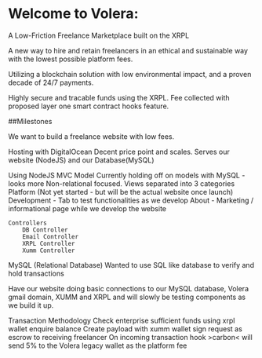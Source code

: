 # Welcome to Volera: 

A Low-Friction Freelance Marketplace built on the XRPL

A new way to hire and retain freelancers in an ethical and sustainable way with the lowest possible platform fees.

Utilizing a blockchain solution with low environmental impact, and a proven decade of 24/7 payments.

Highly secure and tracable funds using the XRPL. Fee collected with proposed layer one smart contract hooks feature.

##Milestones

We want to build a freelance website with low fees.

Hosting with DigitalOcean
	Decent price point and scales.
	Serves our website (NodeJS) and our Database(MySQL)

Using NodeJS
	MVC Model
	Currently holding off on models with MySQL - looks more Non-relational focused.
	Views separated into 3 categories
		Platform (Not yet started - but will be the actual website once launch)
		Development - Tab to test functionalities as we develop
		About - Marketing / informational page while we develop the website

	Controllers
		DB Controller
		Email Controller
		XRPL Controller
		Xumm Controller

MySQL (Relational Database)
	Wanted to use SQL like database to verify and hold transactions

Have our website doing basic connections to our MySQL database, Volera gmail domain, XUMM and XRPL and will slowly be testing components as we build it up.

Transaction Methodology
Check enterprise sufficient funds using xrpl wallet enquire balance
Create payload with xumm wallet sign request as escrow to receiving freelancer
On incoming transaction hook >carbon< will send 5% to the Volera legacy wallet as the platform fee

